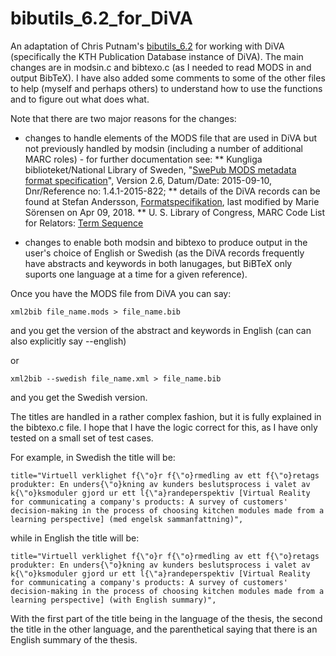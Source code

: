# bibutils_6.2_for_DiVA
An adaptation of Chris Putnam's [bibutils_6.2](https://sourceforge.net/projects/bibutils/)
for working with DiVA (specifically the KTH
Publication Database instance of DiVA). The main changes are in modsin.c and
bibtexo.c (as I needed to read MODS in and output BibTeX). I have also added
some comments to some of the other files to help (myself and perhaps others)
to understand how to use the functions and to figure out what does what.

Note that there are two major reasons for the changes:
* changes to handle elements of the MODS file that are used in DiVA but not
previously handled by modsin (including a number of additional MARC roles) -
for further documentation see:
**  Kungliga biblioteket/National Library of Sweden, "[SwePub MODS metadata format specification](http://www.kb.se/dokument/SwePub/v.-2.6-SwePub_MODS_Final_version_2015_09_10.pdf)",
Version 2.6, Datum/Date: 2015-09-10, Dnr/Reference no: 1.4.1-2015-822;
** details of the DiVA records can be found at Stefan Andersson,
[Formatspecifikation](https://wiki.epc.ub.uu.se/display/divainfo/Formatspecifikation),
last modified by Marie Sörensen on Apr 09, 2018.
** U. S. Library of Congress, MARC Code List for Relators: [Term Sequence](https://www.loc.gov/marc/relators/relaterm.html)

* changes to enable both modsin and bibtexo to produce output in the user's
choice of English or Swedish (as the DiVA records frequently have abstracts
and keywords in both lanugages, but BiBTeX only suports one language at a time
for a given reference).

Once you have the MODS file from DiVA you can say:
```
xml2bib file_name.mods > file_name.bib
```
and you get the version of the abstract and keywords in English (can can also explicitly say --english)

or
```
xml2bib --swedish file_name.xml > file_name.bib
```
and you get the Swedish version.

The titles are handled in a rather complex fashion, but it is fully explained
in the bibtexo.c file. I hope that I have the logic correct for this, as I
have only tested on a small set of test cases.

For example, in Swedish the title will be:
```
title="Virtuell verklighet f{\"o}r f{\"o}rmedling av ett f{\"o}retags produkter: En unders{\"o}kning av kunders beslutsprocess i valet av k{\"o}ksmoduler gjord ur ett l{\"a}randeperspektiv [Virtual Reality for communicating a company's products: A survey of customers' decision-making in the process of choosing kitchen modules made from a learning perspective] (med engelsk sammanfattning)",
```
while in English the title will be:
```
title="Virtuell verklighet f{\"o}r f{\"o}rmedling av ett f{\"o}retags produkter: En unders{\"o}kning av kunders beslutsprocess i valet av k{\"o}ksmoduler gjord ur ett l{\"a}randeperspektiv [Virtual Reality for communicating a company's products: A survey of customers' decision-making in the process of choosing kitchen modules made from a learning perspective] (with English summary)",
```

With the first part of the title being in the language of the thesis, the
second the title in the other language, and the parenthetical saying that
there is an English summary of the thesis.
